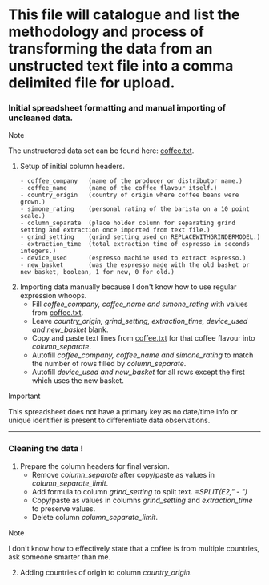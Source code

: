 # This file will catalogue and list the methodology and process of transforming the data from an unstructed text file into a comma delimited file for upload. 

### Initial spreadsheet formatting and manual importing of uncleaned data.
>[!NOTE]
>The unstructered data set can be found here: [coffee.txt](https://github.com/picklenebula/espresso_data/blob/main/coffee.txt).

1. Setup of initial column headers.
   ```
   - coffee_company   (name of the producer or distributor name.)
   - coffee_name      (name of the coffee flavour itself.)
   - country_origin   (country of origin where coffee beans were grown.)
   - simone_rating    (personal rating of the barista on a 10 point scale.)
   - column_separate  (place holder column for separating grind setting and extraction once imported from text file.)
   - grind_setting    (grind setting used on REPLACEWITHGRINDERMODEL.)
   - extraction_time  (total extraction time of espresso in seconds integers.)
   - device_used      (espresso machine used to extract espresso.)
   - new_basket       (was the espresso made with the old basket or new basket, boolean, 1 for new, 0 for old.)
   ```
2. Importing data manually because I don't know how to use regular expression whoops.
     - Fill *coffee_company, coffee_name and simone_rating* with values from [coffee.txt](https://github.com/picklenebula/espresso_data/blob/main/coffee.txt).
     - Leave *country_origin, grind_setting, extraction_time, device_used and new_basket* blank.
     - Copy and paste text lines from [coffee.txt](https://github.com/picklenebula/espresso_data/blob/main/coffee.txt) for that coffee flavour into *column_separate*.
     - Autofill *coffee_company, coffee_name and simone_rating* to match the number of rows filled by *column_separate*.
     - Autofill *device_used and new_basket* for all rows except the first which uses the new basket.
>[!IMPORTANT]
>This spreadsheet does not have a primary key as no date/time info or unique identifier is present to differentiate data observations.
---
### Cleaning the data !
1. Prepare the column headers for final version.
   - Remove *column_separate* after copy/paste as values in *column_separate_limit*.
   - Add formula to column *grind_setting* to split text. *=SPLIT(E2," - ")*
   - Copy/paste as values in columns *grind_setting* and *extraction_time* to preserve values.
   - Delete column *column_separate_limit*.  
>[!NOTE]
> I don't know how to effectively state that a coffee is from multiple countries, ask someone smarter than me.

2. Adding countries of origin to column *country_origin*.
